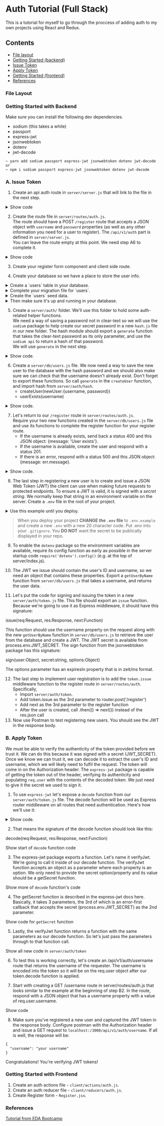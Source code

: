 # Auth Tutorial (Full Stack)

This is a tutorial for myself to go through the proccess of adding auth to my own projects using React and Redux.

## Contents
- [File layout](#file-layout)
- [Getting Started (backend)](#getting-started-with-backend)
- [Issue Token](#a-issue-token)
- [Apply Token](#b-apply-token)
- [Getting Started (frontend)](#getting-started-with-frontend)
- [References](#references)


### File Layout


### Getting Started with Backend
Make sure you can install the following dev dependencies.  
- sodium (this takes a while)
- passport
- express-jwt
- jsonwebtoken
- dotenv
- jwt-decode
   
```shell
~ yarn add sodium passport express-jwt jsonwebtoken dotenv jwt-decode
or
~ npm i sodium passport express-jwt jsonwebtoken dotenv jwt-decode
```

### A. Issue Token

1. Create an api auth route in `server/server.js` that will link to the file in the next step.

<details><summary>Show code</summary>

```javascript
// server/server.js

const path = require('path')
const express = require('express')
const passport = require('passport')
const bodyParser = require('body-parser')

const authRoutes = require('./routes/auth')

const server = express()
server.use(express.static(path.join(__dirname, 'public')))
server.use(bodyParser.json())
server.use(passport.initialize())
server.use(express.json())

// these are the routes we have created
server.use('/api/v1/auth', authRoutes)

// Default route for non-API requests
server.get('*', (req, res) => {
  res.sendFile(path.join(__dirname, 'public/index.html'))
})

module.exports = server
```
</details>  


2. Create the route file in `server/routes/auth.js`.  
The route should have a POST `/register` route that accepts a JSON object with `username` and `password` properties (as well as any other information you need for a user to register). The `/api/v1/auth` part is defined in `server/server.js`.  
You can leave the route empty at this point. We need step A6 to complete it.

<details><summary>Show code</summary>

```javascript
// server/routes/auth.js
const express = require('express')
const bodyParser = require('body-parser')
const router = express.Router()

   module.exports = router

   router.use(bodyParser.json())

   router.post('/register', register, token.issue)

   function register (req, res) {
         const {username, password} = req.body
         // TODO: make sure username doesn't already exist
         // TODO: if not, hash the password and add the user to the database
     }

   module.exports = router
   ```
</details>  


3. Create your register form component and client side route.

4. Create your database so we have a place to store the user info.

<details><summary>Create a `users` table in your database.</summary>
   
   ```shell
   ~ yarn knex migrate:make users
   ```
</details>
  
<details><summary>Complete your migration file for `users`.</summary>
  
  ```shell
   Code depends on version
   ```
</details>
  
<details><summary>Create the `users` seed data.</summary>
  
  ```shell
   Code depends on version
   ```
</details>
   
<details><summary>Then make sure it's up and running in your database.</summary>
   
   ```shell
       ~ yarn knex migrate:latest
       ~ yarn knex seed:run
   ```
</details>  


5. Create a `server/auth/` folder. We'll use this folder to hold some auth-related helper functions.  
We need a way of saving a password not in clear-text so we will use the `sodium` package to help create our secret password in a new `hash.js` file in our new folder. The hash module should export a `generate` function that takes the clear-text password as its only parameter, and use the `sodium api` to return a hash of that password.  
We will use `generate` in the next step.

<details><summary>Show code.</summary>
   
   ```javascript
    // server/auth/hash.js
   
    const sodium = require('sodium').api

   module.exports = {
    generate
   }

   function generate (password) {
   const passwordBuffer = Buffer.from(password, 'utf8')
    return sodium.crypto_pwhash_str(
      passwordBuffer,
      sodium.crypto_pwhash_OPSLIMIT_INTERACTIVE,
      sodium.crypto_pwhash_MEMLIMIT_INTERACTIVE
    )
   }
   ```
</details>  


6. Create a `server/db/users.js` file. We now need a way to save the new user to the database with the hash password and we should also make sure we can check that the username doesn't already exist. Don't forget to export these functions.
So call `generate` in the `createUser` function, and import hash from `server/auth/hash`.
   - createUser(newUser:{username, password})
   - userExists(username)
   
<details><summary>Show code.</summary>
   
   ```javascript
   // server/db/users.js
   const connection = require('./connection')
   const hash = require('../auth/hash')

   module.exports = {
      createUser,
      userExists
   }

   function createUser (username, password, conn) {
      const passwordHash = hash.generate(password)
      const db = conn || connection
      return db('users')
       .insert({username, hash: passwordHash})
   }

   function userExists (username, conn) {
      const db = conn || connection
      return db('users')
       .count('id')
       .where('username', username)
       .then(count => {
         return count[0].id > 0
      })
   }
   ```
</details>  

7. Let's return to our `/register` route in `server/routes/auth.js`.  
Require your two new functions created in the `server/db/users.js` file and use its functions to complete the register function for your register route.
   - If the username is already exists, send back a status 400 and this JSON object: {message: 'User exists'}.
   - If the username is available, create the user and respond with a status 201.
   - If there is an error, respond with a status 500 and this JSON object: {message: err.message}.
   
<details><summary>Show code.</summary>
   
   ```javascript
   // server/routes/auth.js
const express = require('express')

const {userExists, createUser} = require('../db/users')

const router = express.Router()

router.post('/register', register)

function register (req, res) {
  userExists(req.body.username)
    .then(exists => {
      if (exists) {
        return res.status(400).send({ message: 'User exists' })
      }
      createUser(req.body.username, req.body.password)
        .then(() => res.status(201).end())
    })
    .catch(err => {
      res.status(500).send({ message: err.message })
    })
}

module.exports = router
```
</details>  

8. The last step in registering a new user is to create and issue a JSON Web Token (JWT) the client can use when making future requests to protected endpoints. To ensure a JWT is valid, it is signed with a _secret string_. We normally keep that string in an environment variable on the server.
Create a `.env` file in the root of your project.  
   
<details><summary>Use this example until you deploy.</summary>
   
   ```shell
   JWT_SECRET=a31sl86dfk862jsd54lfk123lksjhd92
   ``` 
</details>

> When you deploy your project **CHANGE the `.env` file** to `.env.example` and create a new `.env` with a new 20 character code. Put .env into your `.gitignore`. You **DO NOT** want the secret to be publically displayed in your repo.  

9. To enable the `dotenv` package so the environment variables are available, require its config function as early as possible in the server startup code `require('dotenv').config()` (e.g. at the top of server/index.js).

10. The JWT we issue should contain the user's ID and username, so we need an object that contains these properties. Export a `getUserByName` function from `server/db/users.js` that takes a username, and returns the user data.

11. Let's put the code for signing and issuing the token in a new `server/auth/token.js` file. This file should export an `issue` function. Because we're going to use it as Express middleware, it should have this signature:

issue(req:Request, res:Response, next:Function)

This function should use the username property on the request along with the new `getUserByName` function in `server/db/users.js` to retrieve the user from the database and create a JWT. The JWT secret is available from process.env.JWT_SECRET. The sign function from the jsonwebtoken package has this signature:

sign(user:Object, secret:string, options:Object)

The options parameter has an expiresIn property that is in zeit/ms format.

12. The last step to implement user registration is to add the `token.issue` middleware function to the register route in `server/routes/auth`. Specifically,
    - Import `server/auth/token`.
    - Add token.issue as the 3rd parameter to router.post('/register')
    - Add next as the 3rd parameter to the register function
    - After the user is created, call .then(() => next()) instead of the res.json call
13. Now use Postman to test registering new users. You should see the JWT in the response body.

### B. Apply Token
We must be able to verify the authenticity of the token provided before we trust it. We can do this because it was signed with a secret (JWT_SECRET). Once we know we can trust it, we can decode it to extract the user's ID and username, which we will likely need to fulfil the request.
The token will come in on the Authorization header. The `express-jwt` package is capable of getting the token out of the header, verifying its authenticity and populating `req.user` with the contents of the decoded token. We just need to give it the secret we used to sign it.

1. To use `express-jwt` let's expose a `decode` function from our `server/auth/token.js` file. The decode function will be used as Express router middleware on all routes that need authentication. Here's how we'll use it:

<details><summary>Show code.</summary>
   
```javascript
// server/routes/ROUTES-YOU-NEED-AUTH-TO-VISIT.js
const token = require('../auth/token')

router.get('/:ROUTE-YOU-NEED-AUTH-TO-VISIT', token.decode, (req, res) => {
  // now req.user will contain the contents of our token
})
```
</details>  

2. That means the signature of the decode function should look like this:

decode(req:Request, res:Response, next:Function)

Show start of `decode` function code

3. The express-jwt package exports a function. Let's name it verifyJwt. We're going to call it inside of our decode function. The verifyJwt function accepts an object as a parameter where each property is an option. We only need to provide the secret option/property and its value should be a getSecret function.

Show more of `decode` function's code

4. The getSecret function is described in the express-jwt docs here. Basically, it takes 3 parameters, the 3rd of which is an error-first callback that accepts the secret (process.env.JWT_SECRET) as the 2nd parameter.

Show code for `getSecret` function

5. Lastly, the verifyJwt function returns a function with the same parameters as our decode function. So let's just pass the parameters through to that function call.

Show all new code in `server/auth/token`

6. To test this is working correctly, let's create an /api/v1/auth/username route that returns the username of the requester. The username is encoded into the token so it will be on the req.user object after our token.decode function is applied.

7. Start with creating a GET /username route in server/routes/auth.js that looks similar to the example at the beginning of step B2. In the route, respond with a JSON object that has a username property with a value of req.user.username.

Show code

8. Make sure you've registered a new user and captured the JWT token in the response body. Configure postman with the Authorization header and issue a GET request to `localhost:/3000/api/v1/auth/username`. If all is well, the response will be:

```
{
  "username": "your username"
}
```

Congratulations! You're verifying JWT tokens!

### Getting Started with Frontend

1. Create an auth actions file - `client/actions/auth.js`.
2. Create an auth reducer file - `client/reducers/auth.js`.
3. Create Register form  - `Register.jsx`.



### References
[Tutorial from EDA Bootcamp](https://github.com/harakeke-2018/jwt-auth)
